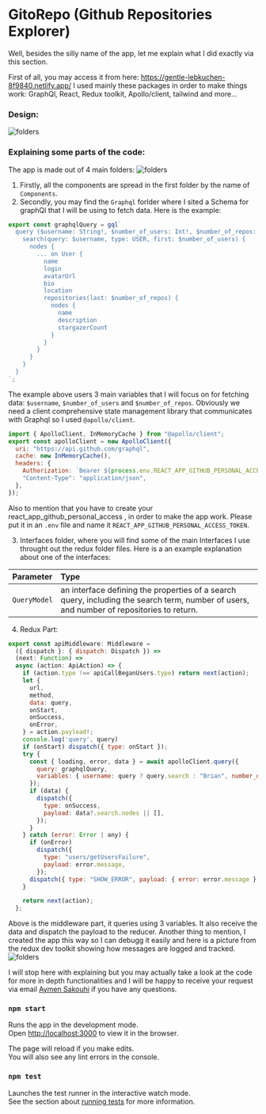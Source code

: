 # GitoRepo (Github Repositories Explorer)

Well, besides the silly name of the app, let me explain what I did exactly via this section.

First of all, you may access it from here:
https://gentle-lebkuchen-8f9840.netlify.app/
I used mainly these packages in order to make things work:
GraphQl, React, Redux toolkit, Apollo/client, tailwind and more...

### Design:

![folders](https://i.imgur.com/k9JWvtF.png)

### Explaining some parts of the code:

The app is made out of 4 main folders:
![folders](https://i.imgur.com/vSDMBZC.png)

1. Firstly, all the components are spread in the first folder by the name of `Components`.
2. Secondly, you may find the `Graphql` forlder where I sited a Schema for graphQl that I will be using to fetch data.
   Here is the example:

```javascript
export const graphqlQuery = gql`
  query ($username: String!, $number_of_users: Int!, $number_of_repos: Int!) {
    search(query: $username, type: USER, first: $number_of_users) {
      nodes {
        ... on User {
          name
          login
          avatarUrl
          bio
          location
          repositories(last: $number_of_repos) {
            nodes {
              name
              description
              stargazerCount
            }
          }
        }
      }
    }
  }
`;
```

The example above users 3 main variables that I will focus on for fetching data: `$username`, `$number_of_users` and `$number_of_repos`.
Obviously we need a client comprehensive state management library that communicates with Graphql so I used `@apollo/client`.

```javascript
import { ApolloClient, InMemoryCache } from "@apollo/client";
export const apolloClient = new ApolloClient({
  uri: "https://api.github.com/graphql",
  cache: new InMemoryCache(),
  headers: {
    Authorization: `Bearer ${process.env.REACT_APP_GITHUB_PERSONAL_ACCESS_TOKEN}`,
    "Content-Type": "application/json",
  },
});
```

Also to mention that you have to create your react_app_github_personal_access , in order to make the app work.
Please put it in an `.env` file and name it `REACT_APP_GITHUB_PERSONAL_ACCESS_TOKEN`.

3. Interfaces folder, where you will find some of the main Interfaces I use throught out the redux folder files.
   Here is a an example explanation about one of the interfaces:

| Parameter    | Type                                                                                                                                      |
| :----------- | :---------------------------------------------------------------------------------------------------------------------------------------- |
| `QueryModel` | an interface defining the properties of a search query, including the search term, number of users, and number of repositories to return. |

4. Redux Part:

```javascript
export const apiMiddleware: Middleware =
  ({ dispatch }: { dispatch: Dispatch }) =>
  (next: Function) =>
  async (action: ApiAction) => {
    if (action.type !== apiCallBeganUsers.type) return next(action);
    let {
      url,
      method,
      data: query,
      onStart,
      onSuccess,
      onError,
    } = action.payload!;
    console.log('query', query)
    if (onStart) dispatch({ type: onStart });
    try {
      const { loading, error, data } = await apolloClient.query({
        query: graphqlQuery,
        variables: { username: query ? query.search : "Brian", number_of_users: 5, number_of_repos: 5},
      });
      if (data) {
        dispatch({
          type: onSuccess,
          payload: data?.search.nodes || [],
        });
      }
    } catch (error: Error | any) {
      if (onError)
        dispatch({
          type: "users/getUsersFailure",
          payload: error.message,
        });
      dispatch({ type: "SHOW_ERROR", payload: { error: error.message } });
    }

    return next(action);
  };
```

Above is the middleware part, it queries using 3 variables. It also receive the data and dispatch the payload to the reducer. Another thing to mention,
I created the app this way so I can debugg it easily and here is a picture from the redux dev toolkit showing how messages are logged and tracked.
![folders](https://i.imgur.com/QJUjX3f.png)

I will stop here with explaining but you may actually take a look at the code for more in depth functionalities and I will be happy to receive your request via email [Aymen Sakouhi](mailto:@aymenmarketer@gmail.com) if you have any questions.

### `npm start`

Runs the app in the development mode.\
Open [http://localhost:3000](http://localhost:3000) to view it in the browser.

The page will reload if you make edits.\
You will also see any lint errors in the console.

### `npm test`

Launches the test runner in the interactive watch mode.\
See the section about [running tests](https://facebook.github.io/create-react-app/docs/running-tests) for more information.
